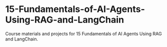 # 15-Fundamentals-of-AI-Agents-Using-RAG-and-LangChain

Course materials and projects for 15 Fundamentals of AI Agents Using RAG and LangChain.
